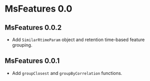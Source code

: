 # MsFeatures 0.0

## MsFeatures 0.0.2

- Add `SimilarRtimeParam` object and retention time-based feature grouping.


## MsFeatures 0.0.1

- Add `groupClosest` and `groupByCorrelation` functions.
